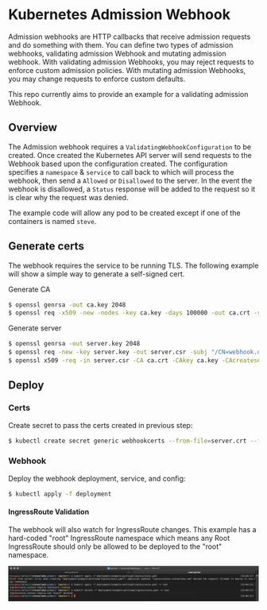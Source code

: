# Kubernetes Admission Webhook

Admission webhooks are HTTP callbacks that receive admission requests and do something with them.
You can define two types of admission webhooks, validating admission Webhook and mutating admission webhook.
With validating admission Webhooks, you may reject requests to enforce custom admission policies.
With mutating admission Webhooks, you may change requests to enforce custom defaults.

This repo currently aims to provide an example for a validating admission Webhook.

## Overview

The Admission webhook requires a `ValidatingWebhookConfiguration` to be created. Once created the Kubernetes API server will send requests to the Webhook based upon the configuration created. 
The configuration specifies a `namespace` & `service` to call back to which will process the webhook, then send a `Allowed` or `Disallowed` to the server. 
In the event the webhook is disallowed, a `Status` response will be added to the request so it is clear why the request was denied.

The example code will allow any pod to be created except if one of the containers is named `steve`. 

## Generate certs

The webhook requires the service to be running TLS.
The following example will show a simple way to generate a self-signed cert. 

Generate CA
```bash
$ openssl genrsa -out ca.key 2048
$ openssl req -x509 -new -nodes -key ca.key -days 100000 -out ca.crt -subj "/CN=admission_ca"
```
Generate server
```bash
$ openssl genrsa -out server.key 2048
$ openssl req -new -key server.key -out server.csr -subj "/CN=webhook.default.svc" -config server.conf
$ openssl x509 -req -in server.csr -CA ca.crt -CAkey ca.key -CAcreateserial -out server.crt -days 100000 -extensions v3_req -extfile server.conf
```

## Deploy

### Certs

Create secret to pass the certs created in previous step:

```bash
$ kubectl create secret generic webhookcerts --from-file=server.crt --from-file=server.key
```

### Webhook

Deploy the webhook deployment, service, and config:

```bash
$ kubectl apply -f deployment
```

#### IngressRoute Validation

The webhook will also watch for IngressRoute changes. This example has a hard-coded "root" IngressRoute namespace which means any Root IngressRoute should only be allowed to be deployed to the "root" namespace.

![IngressRoute Example](img/irexample.png)